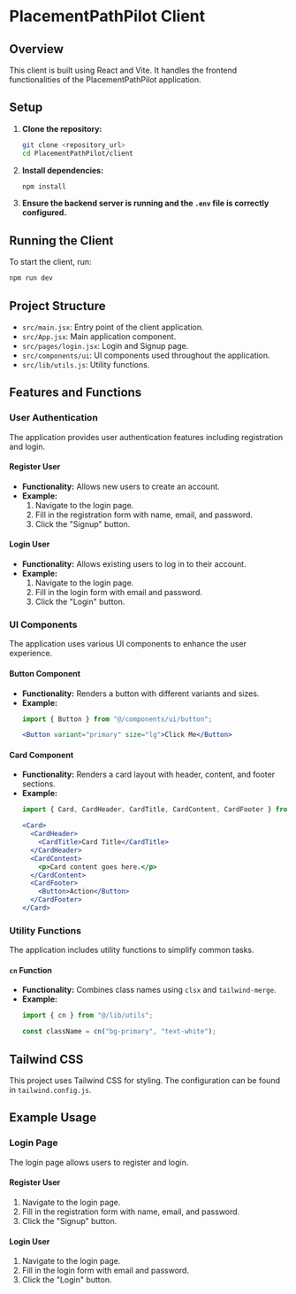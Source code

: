 # PlacementPathPilot Client

## Overview

This client is built using React and Vite. It handles the frontend functionalities of the PlacementPathPilot application.

## Setup

1. **Clone the repository:**
    ```bash
    git clone <repository_url>
    cd PlacementPathPilot/client
    ```

2. **Install dependencies:**
    ```bash
    npm install
    ```

3. **Ensure the backend server is running and the `.env` file is correctly configured.**

## Running the Client

To start the client, run:
```bash
npm run dev
```

## Project Structure

- `src/main.jsx`: Entry point of the client application.
- `src/App.jsx`: Main application component.
- `src/pages/login.jsx`: Login and Signup page.
- `src/components/ui`: UI components used throughout the application.
- `src/lib/utils.js`: Utility functions.

## Features and Functions

### User Authentication

The application provides user authentication features including registration and login.

#### Register User

- **Functionality:** Allows new users to create an account.
- **Example:**
    1. Navigate to the login page.
    2. Fill in the registration form with name, email, and password.
    3. Click the "Signup" button.

#### Login User

- **Functionality:** Allows existing users to log in to their account.
- **Example:**
    1. Navigate to the login page.
    2. Fill in the login form with email and password.
    3. Click the "Login" button.

### UI Components

The application uses various UI components to enhance the user experience.

#### Button Component

- **Functionality:** Renders a button with different variants and sizes.
- **Example:**
    ```jsx
    import { Button } from "@/components/ui/button";

    <Button variant="primary" size="lg">Click Me</Button>
    ```

#### Card Component

- **Functionality:** Renders a card layout with header, content, and footer sections.
- **Example:**
    ```jsx
    import { Card, CardHeader, CardTitle, CardContent, CardFooter } from "@/components/ui/card";

    <Card>
      <CardHeader>
        <CardTitle>Card Title</CardTitle>
      </CardHeader>
      <CardContent>
        <p>Card content goes here.</p>
      </CardContent>
      <CardFooter>
        <Button>Action</Button>
      </CardFooter>
    </Card>
    ```

### Utility Functions

The application includes utility functions to simplify common tasks.

#### `cn` Function

- **Functionality:** Combines class names using `clsx` and `tailwind-merge`.
- **Example:**
    ```javascript
    import { cn } from "@/lib/utils";

    const className = cn("bg-primary", "text-white");
    ```

## Tailwind CSS

This project uses Tailwind CSS for styling. The configuration can be found in `tailwind.config.js`.

## Example Usage

### Login Page

The login page allows users to register and login.

#### Register User

1. Navigate to the login page.
2. Fill in the registration form with name, email, and password.
3. Click the "Signup" button.

#### Login User

1. Navigate to the login page.
2. Fill in the login form with email and password.
3. Click the "Login" button.
